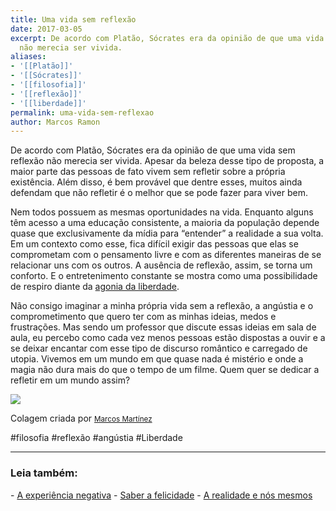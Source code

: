 ```yaml
---
title: Uma vida sem reflexão
date: 2017-03-05
excerpt: De acordo com Platão, Sócrates era da opinião de que uma vida sem reflexão
  não merecia ser vivida.
aliases:
- '[[Platão]]'
- '[[Sócrates]]'
- '[[filosofia]]'
- '[[reflexão]]'
- '[[liberdade]]'
permalink: uma-vida-sem-reflexao
author: Marcos Ramon
---
```

De acordo com Platão, Sócrates era da opinião de que uma vida sem reflexão não merecia ser vivida. Apesar da beleza desse tipo de proposta, a maior parte das pessoas de fato vivem sem refletir sobre a própria existência. Além disso, é bem provável que dentre esses, muitos ainda defendam que não refletir é o melhor que se pode fazer para viver bem.

Nem todos possuem as mesmas oportunidades na vida. Enquanto alguns têm acesso a uma educação consistente, a maioria da população depende quase que exclusivamente da mídia para “entender” a realidade a sua volta. Em um contexto como esse, fica difícil exigir das pessoas que elas se comprometam com o pensamento livre e com as diferentes maneiras de se relacionar uns com os outros. A ausência de reflexão, assim, se torna um conforto. E o entretenimento constante se mostra como uma possibilidade de respiro diante da [agonia da liberdade](https://arcano5.com.br/como-suportar-a-liberdade-c0d8bcca74d6#.pfadcj2m4).

Não consigo imaginar a minha própria vida sem a reflexão, a angústia e o comprometimento que quero ter com as minhas ideias, medos e frustrações. Mas sendo um professor que discute essas ideias em sala de aula, eu percebo como cada vez menos pessoas estão dispostas a ouvir e a se deixar encantar com esse tipo de discurso romântico e carregado de utopia. Vivemos em um mundo em que quase nada é mistério e onde a magia não dura mais do que o tempo de um filme. Quem quer se dedicar a refletir em um mundo assim?

![](https://cdn-images-1.medium.com/max/800/1*TJdkQhFBbMopky-C9RdghQ.jpeg)

Colagem criada por <small><a href="http://marcosmtez.com/">Marcos Martínez</a></small>

#filosofia #reflexão #angústia #Liberdade 

---



<h3>Leia também:</h3>
- <a href="/a-experiencia-negativa">A experiência negativa</a>
- <a href="/saber-a-felicidade">Saber a felicidade</a>
- <a href="/a-realidade-e-nos-mesmos">A realidade e nós mesmos</a>
